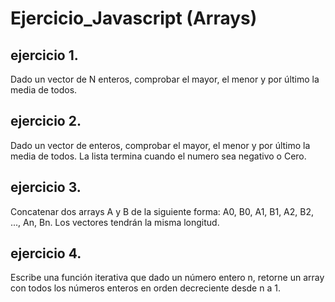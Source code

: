 # Ejercicio_Javascript (Arrays)

## ejercicio 1.
Dado un vector de N enteros, comprobar el mayor, el menor y por último la media de todos.

## ejercicio 2.
Dado un vector de enteros, comprobar el mayor, el menor y por último la media de todos. La lista
termina cuando el numero sea negativo o Cero.

## ejercicio 3.
Concatenar dos arrays A y B de la siguiente forma: A0, B0, A1, B1, A2, B2, ..., An, Bn. Los vectores
tendrán la misma longitud.

## ejercicio 4.
Escribe una función iterativa que dado un número entero n, retorne un array con todos los números
enteros en orden decreciente desde n a 1.